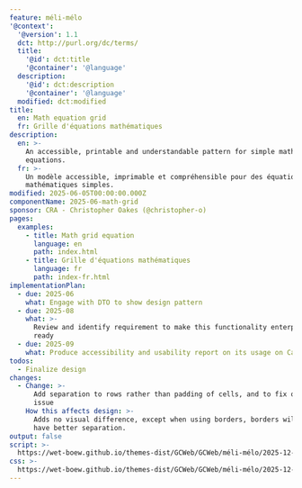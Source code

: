 ```yaml
---
feature: méli-mélo
'@context':
  '@version': 1.1
  dct: http://purl.org/dc/terms/
  title:
    '@id': dct:title
    '@container': '@language'
  description:
    '@id': dct:description
    '@container': '@language'
  modified: dct:modified
title:
  en: Math equation grid
  fr: Grille d'équations mathématiques
description:
  en: >-
    An accessible, printable and understandable pattern for simple math
    equations.
  fr: >-
    Un modèle accessible, imprimable et compréhensible pour des équations
    mathématiques simples.
modified: 2025-06-05T00:00:00.000Z
componentName: 2025-06-math-grid
sponsor: CRA - Christopher Oakes (@christopher-o)
pages:
  examples:
    - title: Math grid equation
      language: en
      path: index.html
    - title: Grille d'équations mathématiques
      language: fr
      path: index-fr.html
implementationPlan:
  - due: 2025-06
    what: Engage with DTO to show design pattern
  - due: 2025-08
    what: >-
      Review and identify requirement to make this functionality enterprise
      ready
  - due: 2025-09
    what: Produce accessibility and usability report on its usage on Canada.ca
todos:
  - Finalize design
changes:
  - Change: >-
      Add separation to rows rather than padding of cells, and to fix override
      issue
    How this affects design: >-
      Adds no visual difference, except when using borders, borders will now
      have better separation.
output: false
script: >-
  https://wet-boew.github.io/themes-dist/GCWeb/GCWeb/méli-mélo/2025-12-mille-iles.js
css: >-
  https://wet-boew.github.io/themes-dist/GCWeb/GCWeb/méli-mélo/2025-12-mille-iles.css
---
```


